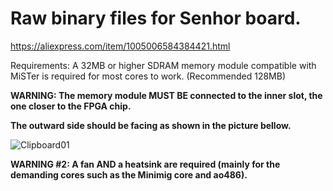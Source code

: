 # Raw binary files for Senhor board.


https://aliexpress.com/item/1005006584384421.html

Requirements: A 32MB or higher SDRAM memory module compatible with MiSTer is required for most cores to work. (Recommended 128MB)

**WARNING: The memory module MUST BE connected to the inner slot, the one closer to the FPGA chip.**

**The outward side should be facing as shown in the picture bellow.**

![Clipboard01](https://github.com/user-attachments/assets/5d5292ab-acc2-4b75-9715-01001581ac89)

**WARNING #2: A fan AND a heatsink are required (mainly for the demanding cores such as the Minimig core and ao486).**
